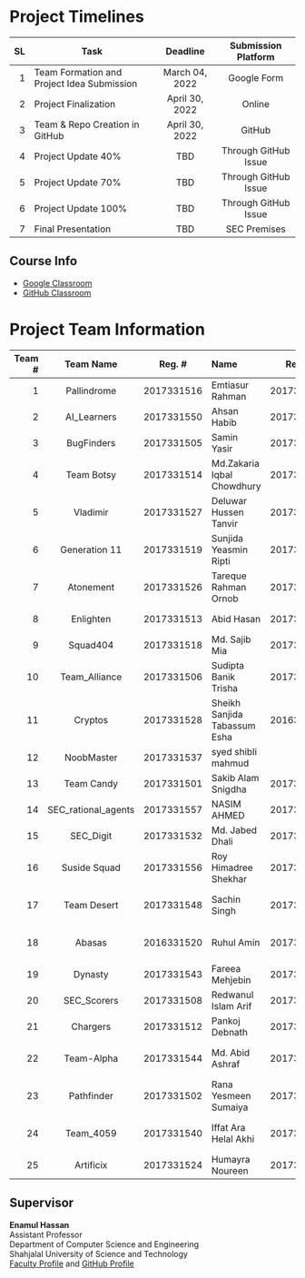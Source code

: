 Project Timelines
=================

SL|Task                                   |Deadline|Submission Platform
-:|---------------------------------------|:------:|:-----------------:
1|Team Formation and Project Idea Submission| March 04, 2022| Google Form
2|Project Finalization| April 30, 2022| Online
3|Team & Repo Creation in GitHub| April 30, 2022| GitHub
4|Project Update 40%|TBD| Through GitHub Issue
5|Project Update 70%|TBD| Through GitHub Issue
6|Project Update 100%|TBD| Through GitHub Issue
7|Final Presentation|TBD| SEC Premises

Course Info
-----------
- [Google Classroom](https://classroom.google.com/u/1/c/NDM1OTg1NjMzODc2)
- [GitHub Classroom](https://classroom.github.com/classrooms/98313780-cse-702-ai-lab-for-session-2017-18-sec)

Project Team Information
========================

Team #   | Team Name             | Reg. #     | Name                         | Reg. #     | Name                     | Project Title|
--------:|:---------------------:|:----------:|:-----------------------------|:----------:|:-------------------------|:-------------|
| 1      | Pallindrome           | 2017331516 | Emtiasur Rahman              | 2017331533 | Afjal Hussin             |              |
| 2      | AI\_Learners          | 2017331550 | Ahsan Habib                  | 2017331517 | Nurul Amin               |              |
| 3      | BugFinders            | 2017331505 | Samin Yasir                  | 2017331534 | Al Mamun Salauddin       |              |
| 4      | Team Botsy            | 2017331514 | Md.Zakaria Iqbal Chowdhury   | 2017331560 | Showman Das              |              |
| 5      | Vladimir              | 2017331527 | Deluwar Hussen Tanvir        | 2017331522 | krishna prashad shil     |              |
| 6      | Generation 11         | 2017331519 | Sunjida Yeasmin Ripti        | 2017331525 | Kazi Samiul Islam Nimil  |              |
| 7      | Atonement             | 2017331526 | Tareque Rahman Ornob         | 2017331553 | Gourab Roy               |              |
| 8      | Enlighten             | 2017331513 | Abid Hasan                   | 2017331552 | Jihan Chowdhury          |              |
| 9      | Squad404              | 2017331518 | Md. Sajib Mia                | 2017331529 | Pappu Dey                |              |
| 10     | Team\_Alliance        | 2017331506 | Sudipta Banik Trisha         | 2017331535 | Abdullah Ahmed Chowdhury |              |
| 11     | Cryptos               | 2017331528 | Sheikh Sanjida Tabassum Esha | 2016331541 | Nishat Naila Shorno      |              |
| 12     | NoobMaster            | 2017331537 | syed shibli mahmud           |            |                          |              |
| 13     | Team Candy            | 2017331501 | Sakib Alam Snigdha           | 2017331531 | Md. Masum Billah         |              |
| 14     | SEC\_rational\_agents | 2017331557 | NASIM AHMED                  | 2017331555 | RASEL HASAN              |              |
| 15     | SEC\_Digit            | 2017331532 | Md. Jabed Dhali              | 2017331538 | Md. Johaer Plabon        |              |
| 16     | Suside Squad          | 2017331556 | Roy Himadree Shekhar         | 2017331530 | Shaikat Barua            |              |
| 17     | Team Desert           | 2017331548 | Sachin Singh                 | 2017331546 | Md. Atiquzzaman Tuhin    |              |
| 18     | Abasas                | 2016331520 | Ruhul Amin                   | 2017331541 | Sheikh Taraque Aziz      |              |
| 19     | Dynasty               | 2017331543 | Fareea Mehjebin              | 2017331503 | Nujhath Rahman           |              |
| 20     | SEC\_Scorers          | 2017331508 | Redwanul Islam Arif          | 2017331558 | Tonoy Chandra Kar        |              |
| 21     | Chargers              | 2017331512 | Pankoj Debnath               | 2017331542 | Din Md Ashraf            |              |
| 22     | Team-Alpha            | 2017331544 | Md. Abid Ashraf              | 2017331520 | Alima Begum Samia        |              |
| 23     | Pathfinder            | 2017331502 | Rana Yesmeen Sumaiya         | 2017331547 | Ahmed Rafsanzani         |              |
| 24     | Team\_4059            | 2017331540 | Iffat Ara Helal Akhi         | 2017331559 | Maryam Sidratul Muntaha  |              |
| 25     | Artificix             | 2017331524 | Humayra Noureen              | 2017331551 | Mollika Deb              |              |

Supervisor
-----------
**Enamul Hassan**         
Assistant Professor     
Department of Computer Science and Engineering          
Shahjalal University of Science and Technology       
[Faculty Profile](https://www.sust.edu/d/cse/faculty-profile-detail/590) and [GitHub Profile](https://github.com/enamcse)
